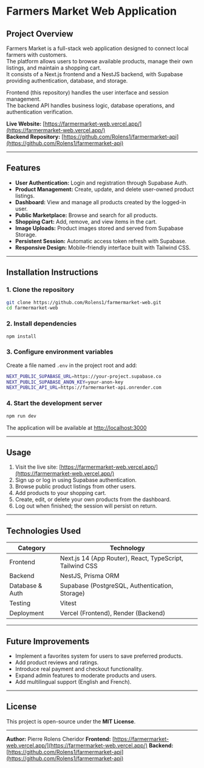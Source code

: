 # Farmers Market Web Application

## Project Overview

Farmers Market is a full-stack web application designed to connect local farmers with customers.  
The platform allows users to browse available products, manage their own listings, and maintain a shopping cart.  
It consists of a Next.js frontend and a NestJS backend, with Supabase providing authentication, database, and storage.

Frontend (this repository) handles the user interface and session management.  
The backend API handles business logic, database operations, and authentication verification.

**Live Website:** [https://farmermarket-web.vercel.app/](https://farmermarket-web.vercel.app/)  
**Backend Repository:** [https://github.com/Rolens1/farmermarket-api](https://github.com/Rolens1/farmermarket-api)

---

## Features

- **User Authentication:** Login and registration through Supabase Auth.
- **Product Management:** Create, update, and delete user-owned product listings.
- **Dashboard:** View and manage all products created by the logged-in user.
- **Public Marketplace:** Browse and search for all products.
- **Shopping Cart:** Add, remove, and view items in the cart.
- **Image Uploads:** Product images stored and served from Supabase Storage.
- **Persistent Session:** Automatic access token refresh with Supabase.
- **Responsive Design:** Mobile-friendly interface built with Tailwind CSS.

---

## Installation Instructions

### 1. Clone the repository

```bash
git clone https://github.com/Rolens1/farmermarket-web.git
cd farmermarket-web
```

### 2. Install dependencies

```bash
npm install
```

### 3. Configure environment variables

Create a file named `.env` in the project root and add:

```bash
NEXT_PUBLIC_SUPABASE_URL=https://your-project.supabase.co
NEXT_PUBLIC_SUPABASE_ANON_KEY=your-anon-key
NEXT_PUBLIC_API_URL=https://farmermarket-api.onrender.com
```

### 4. Start the development server

```bash
npm run dev
```

The application will be available at [http://localhost:3000](http://localhost:3000)

---

## Usage

1. Visit the live site: [https://farmermarket-web.vercel.app/](https://farmermarket-web.vercel.app/)
2. Sign up or log in using Supabase authentication.
3. Browse public product listings from other users.
4. Add products to your shopping cart.
5. Create, edit, or delete your own products from the dashboard.
6. Log out when finished; the session will persist on return.

---

## Technologies Used

| Category        | Technology                                               |
| --------------- | -------------------------------------------------------- |
| Frontend        | Next.js 14 (App Router), React, TypeScript, Tailwind CSS |
| Backend         | NestJS, Prisma ORM                                       |
| Database & Auth | Supabase (PostgreSQL, Authentication, Storage)           |
| Testing         | Vitest                                                   |
| Deployment      | Vercel (Frontend), Render (Backend)                      |

---

## Future Improvements

- Implement a favorites system for users to save preferred products.
- Add product reviews and ratings.
- Introduce real payment and checkout functionality.
- Expand admin features to moderate products and users.
- Add multilingual support (English and French).

---

## License

This project is open-source under the **MIT License**.

---

**Author:** Pierre Rolens Cheridor
**Frontend:** [https://farmermarket-web.vercel.app/](https://farmermarket-web.vercel.app/)
**Backend:** [https://github.com/Rolens1/farmermarket-api](https://github.com/Rolens1/farmermarket-api)
